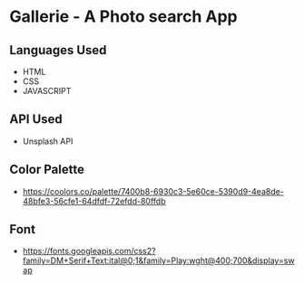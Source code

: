 # Gallerie - A Photo search App

## Languages Used

- HTML
- CSS
- JAVASCRIPT

## API Used 

- Unsplash API

## Color Palette

- https://coolors.co/palette/7400b8-6930c3-5e60ce-5390d9-4ea8de-48bfe3-56cfe1-64dfdf-72efdd-80ffdb

## Font

- https://fonts.googleapis.com/css2?family=DM+Serif+Text:ital@0;1&family=Play:wght@400;700&display=swap
